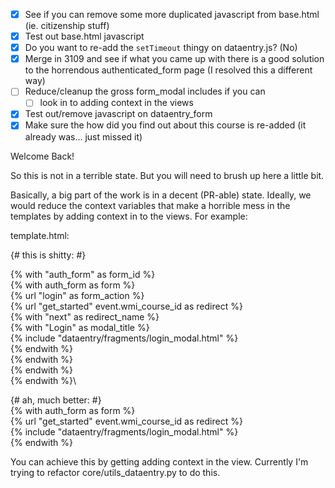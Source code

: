 - [x] See if you can remove some more duplicated javascript from base.html (ie. citizenship stuff)
- [x] Test out base.html javascript
- [x] Do you want to re-add the `setTimeout` thingy on dataentry.js? (No)
- [x] Merge in 3109 and see if what you came up with there is a good solution to the horrendous authenticated_form page (I resolved this a different way)
- [ ] Reduce/cleanup the gross form_modal includes if you can
  - [ ] look in to adding context in the views
- [x] Test out/remove javascript on dataentry_form
- [x] Make sure the how did you find out about this course is re-added (it already was... just missed it)

Welcome Back!

So this is not in a terrible state. But you will need to brush up here a little bit.

Basically, a big part of the work is in a decent (PR-able) state. Ideally, we would reduce the context variables that make a horrible mess in the templates by adding context in to the views. For example:

template.html:

{# this is shitty: #}

{% with "auth_form" as form_id %}\
  {% with auth_form as form %}\
      {% url "login"  as form_action %}\
      {% url "get_started"  event.wmi_course_id as redirect %}\
      {% with "next" as redirect_name %}\
      {% with "Login" as modal_title %}\
          {% include "dataentry/fragments/login_modal.html" %}\
      {% endwith %}\
      {% endwith %}\
  {% endwith %}\
{% endwith %}\

{# ah, much better: #}\
{% with auth_form as form %}\
    {% url "get_started"  event.wmi_course_id as redirect %}\
      {% include "dataentry/fragments/login_modal.html" %}\
{% endwith %}

You can achieve this by getting adding context in the view. Currently I'm trying to refactor core/utils_dataentry.py to do this.
